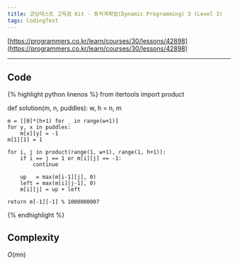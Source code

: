 ```yaml
---
title: 코딩테스트 고득점 Kit - 동적계획법(Dynamic Programming) 3 (Level 3)
tags: CodingTest
---
```


[https://programmers.co.kr/learn/courses/30/lessons/42898](https://programmers.co.kr/learn/courses/30/lessons/42898)

<!--more-->

---

## Code
{% highlight python linenos %}
from itertools import product

def solution(m, n, puddles):
    w, h = n, m

    m = [[0]*(h+1) for _ in range(w+1)]
    for y, x in puddles:
        m[x][y] = -1
    m[1][1] = 1

    for i, j in product(range(1, w+1), range(1, h+1)):
        if i == j == 1 or m[i][j] == -1:
            continue

        up   = max(m[i-1][j], 0)
        left = max(m[i][j-1], 0)
        m[i][j] = up + left

    return m[-1][-1] % 1000000007
{% endhighlight %}


## Complexity
$O(mn)$
